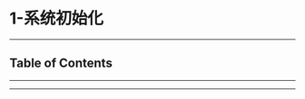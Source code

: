 # 1-系统初始化

<!-- File: 1-系统初始化.md -->
<!-- Auther: YJ -->
<!-- Email: yj1516268@outlook.com -->
<!-- Created Time: 2021-06-19 02:20:32 -->

---

## Table of Contents

<!-- vim-markdown-toc GFM -->

<!-- vim-markdown-toc -->

---

<!-- Object info -->

---


